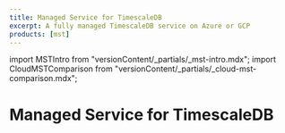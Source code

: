```yaml
---
title: Managed Service for TimescaleDB
excerpt: A fully managed TimescaleDB service on Azure or GCP
products: [mst]
---
```


import MSTIntro from "versionContent/_partials/_mst-intro.mdx";
import CloudMSTComparison from "versionContent/_partials/_cloud-mst-comparison.mdx";

# Managed Service for TimescaleDB

<MSTIntro />

<CloudMSTComparison />
